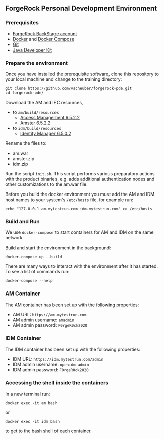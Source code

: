 ## ForgeRock Personal Development Environment

### Prerequisites

* [ForgeRock BackStage account](https://backstage.forgerock.com)
* [Docker](https://docs.docker.com/install/) and [Docker Compose](https://docs.docker.com/compose/install/)
* [Git](https://git-scm.com/book/en/v2/Getting-Started-Installing-Git)
* [Java Developer Kit](https://adoptopenjdk.net/)

### Prepare the environment

Once you have installed the prerequisite software, clone this repository to your local machine and change to the
training directory:

    git clone https://github.com/vscheuber/forgerock-pde.git
    cd forgerock-pde/

Download the AM and IEC resources,

* to `am/build/resources`
  * [Access Management 6.5.2.2](https://backstage.forgerock.com/downloads/get/familyId:am/productId:am/minorVersion:6.5/version:6.5.2.2/releaseType:full/distribution:eval-war)
  * [Amster 6.5.2.2](https://backstage.forgerock.com/downloads/get/familyId:am/productId:amster/minorVersion:6.5/version:6.5.2.2/releaseType:full/distribution:zip)
* to `idm/build/resources`
  * [Identity Manager 6.5.0.2](https://backstage.forgerock.com/downloads/get/familyId:idm/productId:idm/minorVersion:6.5/version:6.5.0.2/releaseType:full/distribution:eval-zip)

Rename the files to:
* am.war
* amster.zip
* idm.zip

Run the script `init.sh`. This script performs various preparatory actions with the product binaries, e.g. adds additional authentication nodes and other customizations to the am.war file.

Before you build the docker environment you must add the AM and IDM host names to your system's `/etc/hosts` file, for example run:

    echo "127.0.0.1 am.mytestrun.com idm.mytestrun.com" >> /etc/hosts

### Build and Run

We use `docker-compose` to start containers for AM and IDM on the same network.

Build and start the environment in the background:

    docker-compose up --build

There are many ways to interact with the environment after it has started. To see a list of commands run:

    docker-compose --help

### AM Container

The AM container has been set up with the following properties:

* AM URL: `https://am.mytestrun.com`
* AM admin username: `amadmin`
* AM admin password: `F0rgeR0ck2020`

### IDM Container

The IDM container has been set up with the following properties:

* IDM URL: `https://idm.mytestrun.com/admin`
* IDM admin username: `openidm-admin`
* IDM admin password: `F0rgeR0ck2020`

### Accessing the shell inside the containers

In a new terminal run:

    docker exec -it am bash

or 

    docker exec -it idm bash

to get to the bash shell of each container.
